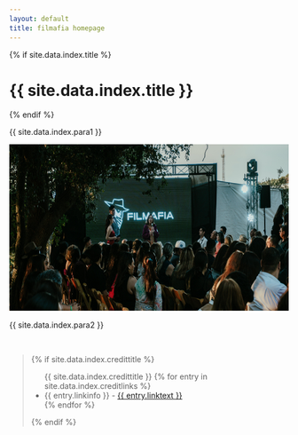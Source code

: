 ```yaml
---
layout: default
title: filmafia homepage
---
```

<div class="jumbotron jumbotron-fluid">
  <div class="container">
    {% if site.data.index.title %}
    <h1 class="text-center text-title font-weight-bold">{{ site.data.index.title }}</h1>
    {% endif %}
    <p class="text-center lead">{{ site.data.index.para1 }}</p>
    <p> <img src="assets/images/the_best_1/DSC07676_cropped.jpg" alt="cover" class="" height="300"></p>
    <p class="text-center lead">{{ site.data.index.para2 }}</p><br>
  </div>
</div>
<div class="container">
<blockquote>
  {% if site.data.index.credittitle %}
  <p>
    <ul class="text-center">{{ site.data.index.credittitle }}
      {% for entry in site.data.index.creditlinks %}
      <li>{{ entry.linkinfo }} - <a href="{{ entry.linkaddress }}" rel="nofollow noopner noreferer">{{ entry.linktext }}</a></li>
      {% endfor %}
    </ul>
  </p>
  {% endif %}
</blockquote>
</div>

